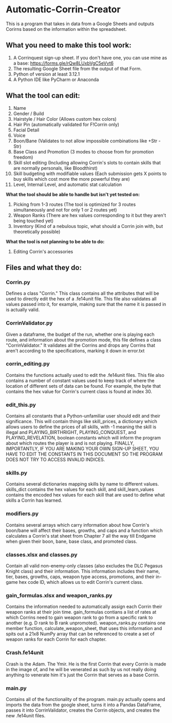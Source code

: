 # Automatic-Corrin-Creator
This is a program that takes in data from a Google Sheets and outputs Corirns based on the information within the spreadsheet.

## What you need to make this tool work:
1. A Corrinquest sign-up sheet. If you don't have one, you can use mine as a base: https://forms.gle/rQw8LUxbVgC5eVvt6
2. The resulting Google Sheet file from the output of that Form.
3. Python of version at least 3.12.1
4. A Python IDE like PyCharm or Anaconda


## What the tool can edit:
1. Name
2. Gender / Build
3. Hairstyle / Hair Color (Allows custom hex colors)
4. Hair Pin (automatically validated for F!Corrin only)
5. Facial Detail
6. Voice
7. Boon/Bane (Validates to not allow impossible combinations like +Str -Str)
8. Base Class and Promotion (3 modes to choose from for promotion freedom)
9. Skill slot editing (Including allowing Corrin's slots to contain skills that are normally personals, like Bloodthirst)
10. Skill budgeting with modifiable values (Each submission gets X points to buy skills which cost more the more powerful they are)
11. Level, Internal Level, and automatic stat calculation

__What the tool should be able to handle but isn't yet tested on:__
1. Picking from 1-3 routes (The tool is optimized for 3 routes simultaneously and not for only 1 or 2 routes yet)
2. Weapon Ranks (There are hex values corresponding to it but they aren't being touched yet)
3. Inventory (Kind of a nebulous topic, what should a Corrin join with, but theoretically possible)

__What the tool is not planning to be able to do:__
1. Editing Corrin's accessories

## Files and what they do:
### Corrin.py
Defines a class "Corrin." This class contains all the attributes that will be used to directly edit the hex of a .fe14unit file. This file also validates all values passed into it, for example, making sure that the name it is passed in is actually valid.
### CorrinValidator.py
Given a dataframe, the budget of the run, whether one is playing each route, and information about the promotion mode, this file defines a class "CorrinValidator." It validates all the Corrins and drops any Corrins that aren't according to the specifications, marking it down in error.txt
### corrin_editing.py
Contains the functions actually used to edit the .fe14unit files. This file also contains a number of constant values used to keep track of where the location of different sets of data can be found. For example, the byte that contains the hex value for Corrin's current class is found at index 30.
### edit_this.py
Contains all constants that a Python-unfamiliar user should edit and their significance. This will contain things like skill_prices, a dictionary which allows users to define the prices of all skills, with -1 meaning the skill is illegal and PLAYING_BIRTHRIGHT, PLAYING_CONQUEST, and PLAYING_REVELATION, boolean constants which will inform the program about which routes the player is and is not playing. FINALLY, IMPORTANTLY, IF YOU ARE MAKING YOUR OWN SIGN-UP SHEET, YOU HAVE TO EDIT THE CONSTANTS IN THIS DOCUMENT SO THE PROGRAM DOES NOT TRY TO ACCESS INVALID INDICES.
### skills.py
Contains several dictionaries mapping skills by name to different values. skills_dict contains the hex values for each skill, and  skill_learn_values contains the encoded hex values for each skill that are used to define what skills a Corrin has learned.
### modifiers.py
Contains several arrays which carry information about how Corrin's boon/bane will affect their bases, growths, and caps and a function which calculates a Corrin's stat sheet from Chapter 7 all the way till Endgame when given their boon, bane, base class, and promoted class.
### classes.xlsx and classes.py
Contain all valid non-enemy-only classes (also excludes the DLC Pegasus Knight class) and their information. This information includes their name, tier, bases, growths, caps, weapon type access, promotions, and their in-game hex code ID, which allows us to edit Corrin's current class.
### gain_formulas.xlsx and weapon_ranks.py
Contains the information needed to automatically assign each Corrin their weapon ranks at their join time. gain_formulas contians a list of rates at which Corrins need to gain weapon rank to go from a specific rank to another (e.g. D rank to B rank unpromoted). weapon_ranks.py contains one member function, calculate_weapon_sheet, that uses this information and spits out a 21x8 NumPy array that can be referenced to create a set of weapon ranks for each Corrin for each chapter.
### Crash.fe14unit
Crash is the Adam. The Ymir. He is the first Corrin that every Corrin is made in the image of, and he will be venerated as such by us not really doing anything to venerate him it's just the Corrin that serves as a base Corrin.
### main.py
Contains all of the functionality of the program. main.py actually opens and imports the data from the google sheet, turns it into a Pandas DataFrame, passes it into CorrinValidator, creates the Corrin objects, and creates the new .fe14unit files.

